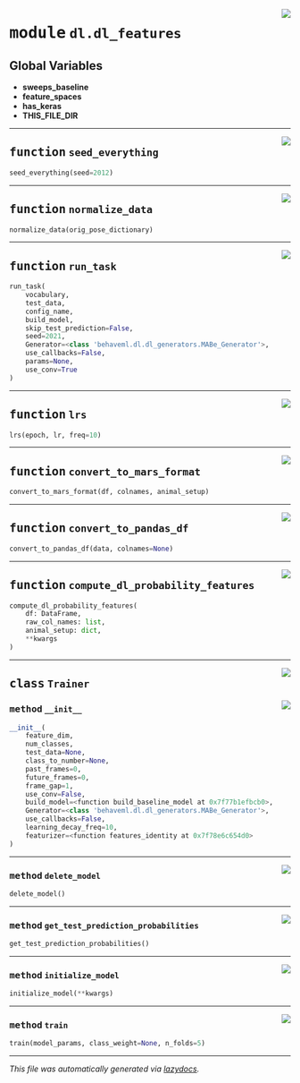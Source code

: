 <!-- markdownlint-disable -->

<a href="https://github.com/benlansdell/behaveml/blob/master/behaveml/dl/dl_features.py#L0"><img align="right" style="float:right;" src="https://img.shields.io/badge/-source-cccccc?style=flat-square"></a>

# <kbd>module</kbd> `dl.dl_features`




**Global Variables**
---------------
- **sweeps_baseline**
- **feature_spaces**
- **has_keras**
- **THIS_FILE_DIR**

---

<a href="https://github.com/benlansdell/behaveml/blob/master/behaveml/dl/dl_features.py#L22"><img align="right" style="float:right;" src="https://img.shields.io/badge/-source-cccccc?style=flat-square"></a>

## <kbd>function</kbd> `seed_everything`

```python
seed_everything(seed=2012)
```






---

<a href="https://github.com/benlansdell/behaveml/blob/master/behaveml/dl/dl_features.py#L144"><img align="right" style="float:right;" src="https://img.shields.io/badge/-source-cccccc?style=flat-square"></a>

## <kbd>function</kbd> `normalize_data`

```python
normalize_data(orig_pose_dictionary)
```






---

<a href="https://github.com/benlansdell/behaveml/blob/master/behaveml/dl/dl_features.py#L154"><img align="right" style="float:right;" src="https://img.shields.io/badge/-source-cccccc?style=flat-square"></a>

## <kbd>function</kbd> `run_task`

```python
run_task(
    vocabulary,
    test_data,
    config_name,
    build_model,
    skip_test_prediction=False,
    seed=2021,
    Generator=<class 'behaveml.dl.dl_generators.MABe_Generator'>,
    use_callbacks=False,
    params=None,
    use_conv=True
)
```






---

<a href="https://github.com/benlansdell/behaveml/blob/master/behaveml/dl/dl_features.py#L220"><img align="right" style="float:right;" src="https://img.shields.io/badge/-source-cccccc?style=flat-square"></a>

## <kbd>function</kbd> `lrs`

```python
lrs(epoch, lr, freq=10)
```






---

<a href="https://github.com/benlansdell/behaveml/blob/master/behaveml/dl/dl_features.py#L225"><img align="right" style="float:right;" src="https://img.shields.io/badge/-source-cccccc?style=flat-square"></a>

## <kbd>function</kbd> `convert_to_mars_format`

```python
convert_to_mars_format(df, colnames, animal_setup)
```






---

<a href="https://github.com/benlansdell/behaveml/blob/master/behaveml/dl/dl_features.py#L238"><img align="right" style="float:right;" src="https://img.shields.io/badge/-source-cccccc?style=flat-square"></a>

## <kbd>function</kbd> `convert_to_pandas_df`

```python
convert_to_pandas_df(data, colnames=None)
```






---

<a href="https://github.com/benlansdell/behaveml/blob/master/behaveml/dl/dl_features.py#L246"><img align="right" style="float:right;" src="https://img.shields.io/badge/-source-cccccc?style=flat-square"></a>

## <kbd>function</kbd> `compute_dl_probability_features`

```python
compute_dl_probability_features(
    df: DataFrame,
    raw_col_names: list,
    animal_setup: dict,
    **kwargs
)
```






---

<a href="https://github.com/benlansdell/behaveml/blob/master/behaveml/dl/dl_features.py#L30"><img align="right" style="float:right;" src="https://img.shields.io/badge/-source-cccccc?style=flat-square"></a>

## <kbd>class</kbd> `Trainer`




<a href="https://github.com/benlansdell/behaveml/blob/master/behaveml/dl/dl_features.py#L31"><img align="right" style="float:right;" src="https://img.shields.io/badge/-source-cccccc?style=flat-square"></a>

### <kbd>method</kbd> `__init__`

```python
__init__(
    feature_dim,
    num_classes,
    test_data=None,
    class_to_number=None,
    past_frames=0,
    future_frames=0,
    frame_gap=1,
    use_conv=False,
    build_model=<function build_baseline_model at 0x7f77b1efbcb0>,
    Generator=<class 'behaveml.dl.dl_generators.MABe_Generator'>,
    use_callbacks=False,
    learning_decay_freq=10,
    featurizer=<function features_identity at 0x7f78e6c654d0>
)
```








---

<a href="https://github.com/benlansdell/behaveml/blob/master/behaveml/dl/dl_features.py#L77"><img align="right" style="float:right;" src="https://img.shields.io/badge/-source-cccccc?style=flat-square"></a>

### <kbd>method</kbd> `delete_model`

```python
delete_model()
```





---

<a href="https://github.com/benlansdell/behaveml/blob/master/behaveml/dl/dl_features.py#L127"><img align="right" style="float:right;" src="https://img.shields.io/badge/-source-cccccc?style=flat-square"></a>

### <kbd>method</kbd> `get_test_prediction_probabilities`

```python
get_test_prediction_probabilities()
```





---

<a href="https://github.com/benlansdell/behaveml/blob/master/behaveml/dl/dl_features.py#L80"><img align="right" style="float:right;" src="https://img.shields.io/badge/-source-cccccc?style=flat-square"></a>

### <kbd>method</kbd> `initialize_model`

```python
initialize_model(**kwargs)
```





---

<a href="https://github.com/benlansdell/behaveml/blob/master/behaveml/dl/dl_features.py#L87"><img align="right" style="float:right;" src="https://img.shields.io/badge/-source-cccccc?style=flat-square"></a>

### <kbd>method</kbd> `train`

```python
train(model_params, class_weight=None, n_folds=5)
```








---

_This file was automatically generated via [lazydocs](https://github.com/ml-tooling/lazydocs)._
